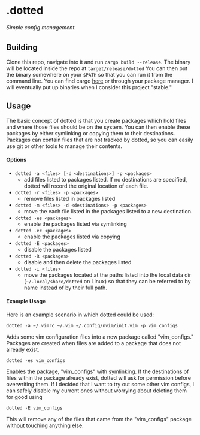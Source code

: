 # .dotted
###### Simple config management.

## Building
Clone this repo, navigate into it and run `cargo build --release`. The binary will be located inside the repo at `target/release/dotted` You can then put the binary somewhere on your `$PATH` so that you can run it from the command line. You can find cargo [here](https://www.rust-lang.org/tools/install) or through your package manager. I will eventually put up binaries when I consider this project "stable."
## Usage
The basic concept of dotted is that you create packages which hold files and where those files should be on the system. You can then enable these packages by either symlinking or copying them to their destinations. Packages can contain files that are not tracked by dotted, so you can easily use git or other tools to manage their contents.
#### Options
* `dotted -a <files> [-d <destinations>] -p <packages>`
    * add files listed to packages listed. If no destinations are specified, dotted will record the original location of each file.
* `dotted -r <files> -p <packages>` 
    * remove files listed in packages listed
* `dotted -m <files> -d <destinations> -p <packages>` 
    * move the each file listed in the packages listed to a new destination.
* `dotted -es <packages>`
    * enable the packages listed via symlinking
* `dotted -ec <packages>`
    * enable the packages listed via copying
* `dotted -E <packages>`
    * disable the packages listed
* `dotted -R <packages>`
    * disable and then delete the packages listed
* `dotted -i <files>`
    * move the packages located at the paths listed into the local data dir (`~/.local/share/dotted` on Linux) so that they can be referred to by name instead of by their full path.
    
#### Example Usage
   Here is an example scenario in which dotted could be used:
   
   `dotted -a ~/.vimrc ~/.vim ~/.config/nvim/init.vim -p vim_configs`
   
   Adds some vim configuration files into a new package called "vim_configs." Packages are created when files are added to a package that does not already exist.
   
   `dotted -es vim_configs`
   
   Enables the package, "vim_configs" with symlinking. If the destinations of files within the package already exist, dotted will ask for permission before overwriting them. If I decided that I want to try out some other vim configs, I can safely disable my current ones without worrying about deleting them for good using
   
   `dotted -E vim_configs`
   
   This will remove any of the files that came from the "vim_configs" package without touching anything else.
